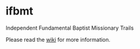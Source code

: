 # ifbmt
Independent Fundamental Baptist Missionary Trails

Please read the [wiki](https://github.com/amaster507/ifbmt/wiki/Independent-Fundamental-Baptist-Missionary-Trails) for more information.

